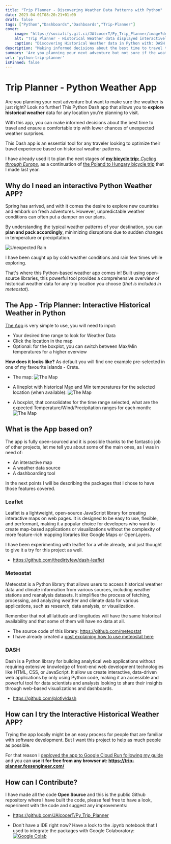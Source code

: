 ```yaml
---
title: "Trip Planner - Discovering Weather Data Patterns with Python"
date: 2023-04-01T08:20:21+01:00
draft: false
tags: ["Python","Dashboards","Dashboards","Trip-Planner"]
cover:
    image: "https://socialify.git.ci/JAlcocerT/Py_Trip_Planner/image?description=1&descriptionEditable=Discovering%20weather%20patterns%20with%20Python%20%0A%0A&font=Inter&name=1&owner=1&pattern=Solid&theme=Auto" # image path/url 
    alt: "Trip Planner - Historical Weather data displayed interactively with Python" # alt text
    caption: "Discovering Historical Weather data in Python with: DASH Leaflet and Meteostat API." # display caption under cover
description: "Making informed decisions about the best time to travel to a location based on historical weather data and this Python DASH app."
summary: 'Are you planning your next adventure but not sure if the weather will be fine? This Python Dash App based on Meteostat API data allows you to explore historical weather data for any location you are planning to visit.'
url: 'python-trip-planner'
isPinned: false
---
```


# Trip Planner - Python Weather App

Are you planning your next adventure but want to make sure the weather is just right? Look no further! This Python Dash app that allows you to **explore historical weather** data for any location you're planning to visit.

With this app, you can make informed decisions about the best time to travel and ensure a comfortable trip with lower chances of unexpected weather surprises.

This Dash app is an essential tool for any traveler looking to optimize their travel experience based on historical weather patterns.

I have already used it to plan the next stages of [**my bicycle trip:** *Cycling through Europe*](https://fossengineer.com/tags/cyclingthrougheurope/), as a continuation of [the Poland to Hungary bicycle trip](https://fossengineer.com/trip-bike-poland-hungary/) that I made last year.

## Why do I need an interactive Python Weather APP?

Spring has arrived, and with it comes the desire to explore new countries and embark on fresh adventures. However, unpredictable weather conditions can often put a damper on our plans.

By understanding the typical weather patterns of your destination, you can **plan and pack accordingly**, minimizing disruptions due to sudden changes in temperature or precipitation.

![Unexpected Rain](/img/TripPlanner-Mud.jpeg)

I have been caught up by cold weather conditions and rain few times while exploring.

That's where this Python-based weather app comes in! Built using open-source libraries, this powerful tool provides a comprehensive overview of historical weather data for any trip location you choose (*that is included in meteostat*).

## The App - Trip Planner: Interactive Historical Weather in Python

[The App](https://trip-planner.fossengineer.com/) is very simple to use, you will need to input:

* Your desired time range to look for Weather Data
* Click the location in the map
* Optional: for the boxplot, you can switch between Max/Min temperatures for a higher overview

**How does it looks like?** As default you will find one example pre-selected in one of my favourite islands - Crete.

* The map:
![The Map](/img/TripPlanner-map.JPG)

* A lineplot with historical Max and Min temperatures for the selected location (when available):
![The Map](/img/TripPlanner-LinePlot.JPG)

* A boxplot, that consolidates for the time range selected, what are the expected Temperature/Wind/Precipitation ranges for each month:
![The Map](/img/TripPlanner-Boxplot.JPG)


## What is the App based on?

The app is fully open-sourced and it is possible thanks to the fantastic job of other projects, let me tell you about some of the main ones, as I was in need of:

* An interactive map
* A weather data source
* A dashboarding tool

In the next points I will be describing the packages that I chose to have those features covered.

### Leaflet

Leaflet is a lightweight, open-source JavaScript library for creating interactive maps on web pages. It is designed to be easy to use, flexible, and performant, making it a popular choice for developers who want to create map-based applications or visualizations without the complexity of more feature-rich mapping libraries like Google Maps or OpenLayers.

I have been experimenting with leaflet for a while already, and just thought to give it a try for this project as well.

* <https://github.com/thedirtyfew/dash-leaflet>

### Meteostat

Meteostat is a Python library that allows users to access historical weather data and climate information from various sources, including weather stations and reanalysis datasets. It simplifies the process of fetching, processing, and analyzing weather and climate data for various applications, such as research, data analysis, or visualization.

Remember that not all latitude and longitudes will have the same historical availability and that some of them will have no data at all.

* The source code of this library: <https://github.com/meteostat>
* I have already created a [post explaining how to use meteostat here](https://fossengineer.com/python-historical-weather-api-with-meteostat/)

### DASH

Dash is a Python library for building analytical web applications without requiring extensive knowledge of front-end web development technologies like HTML, CSS, or JavaScript. It allow us create interactive, data-driven web applications by only using Python code, making it an accessible and powerful tool for data scientists and analysts looking to share their insights through web-based visualizations and dashboards.

* <https://github.com/plotly/dash>

## How can I try the Interactive Historical Weather APP?

Trying the app locally might be an easy process for people that are familiar with software development. But I want this project to help as much people as possible.

For that reason I [deployed the app to Google Cloud Run following my guide](https://fossengineer.com/dash-docker-gcr/) and you can **use it for free from any browser at: <https://trip-planner.fossengineer.com/>**


## How can I Contribute?

I have made all the code **Open Source** and this is the public Github repository where I have built the code, please feel free to have a look, experiment with the code and suggest any improvements:

* <https://github.com/JAlcocerT/Py_Trip_Planner>

* Don't have a IDE right now? Have a look to the .ipynb notebook that I used to integrate the packages with Google Colaboratory:
 [![Google Colab](/img/OpenInColab.svg)](https://colab.research.google.com/github/JAlcocerT/Py_Trip_Planner/blob/main/TripPlanner.ipynb)